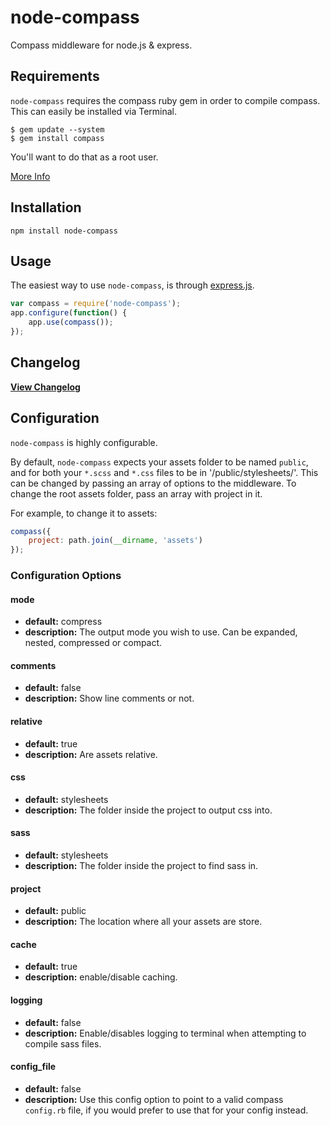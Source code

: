 node-compass
============

Compass middleware for node.js & express.

## Requirements

`node-compass` requires the compass ruby gem in order to compile compass.
This can easily be installed via Terminal.
    
    $ gem update --system
    $ gem install compass

You'll want to do that as a root user.

[More Info](http://compass-style.org/install/)

## Installation

    npm install node-compass

## Usage

The easiest way to use `node-compass`, is through [express.js](http://expressjs.com).

```javascript
var compass = require('node-compass');
app.configure(function() {
	app.use(compass());
});
```

## Changelog

[**View Changelog**](Changelog.md)

## Configuration

`node-compass` is highly configurable.

By default, `node-compass` expects your assets folder to be named `public`, and for
both your `*.scss` and `*.css` files to be in '/public/stylesheets/'. This can be changed
by passing an array of options to the middleware. To change the root assets folder, pass
an array with project in it.

For example, to change it to assets:

```javascript
compass({
	project: path.join(__dirname, 'assets')
});
```

### Configuration Options

#### mode

 - **default:** compress
 - **description:** The output mode you wish to use. Can be expanded, nested, compressed
   or compact.

#### comments

 - **default:** false
 - **description:** Show line comments or not.

#### relative

 - **default:** true
 - **description:** Are assets relative.

#### css

 - **default:** stylesheets
 - **description:** The folder inside the project to output css into.

#### sass

 - **default:** stylesheets
 - **description:** The folder inside the project to find sass in.

#### project

 - **default:** public
 - **description:** The location where all your assets are store.

#### cache

 - **default:** true
 - **description:** enable/disable caching.

#### logging

 - **default:** false
 - **description:** Enable/disables logging to terminal when attempting to compile sass
   files.

#### config_file

 - **default:** false
 - **description:** Use this config option to point to a valid compass `config.rb` file,
   if you would prefer to use that for your config instead.
